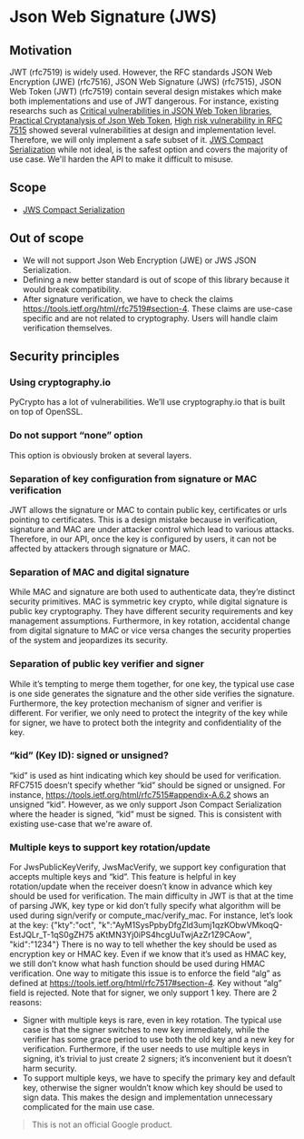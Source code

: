 # Json Web Signature (JWS)
  
## Motivation
JWT (rfc7519) is widely used. However, the RFC standards JSON Web Encryption (JWE) (rfc7516), JSON Web Signature (JWS) (rfc7515), JSON Web Token (JWT) (rfc7519) contain several design mistakes which make both implementations and use of JWT dangerous. For instance, existing researchs such as [Critical vulnerabilities in JSON Web Token libraries](https://auth0.com/blog/critical-vulnerabilities-in-json-web-token-libraries/), [Practical Cryptanalysis of Json Web Token](https://rwc.iacr.org/2017/Slides/nguyen.quan.pdf), [High risk vulnerability in RFC 7515](https://mailarchive.ietf.org/arch/msg/jose/gQU_C_QURVuwmy-Q2qyVwPLQlcg) showed several vulnerabilities at design and implementation level. Therefore, we will only implement a safe subset of it. [JWS Compact Serialization](https://tools.ietf.org/html/rfc7515#section-7.1) while not ideal, is the safest option and covers the majority of use case. We'll harden the API to make it difficult to misuse.

## Scope
 * [JWS Compact Serialization](https://tools.ietf.org/html/rfc7515#section-7.1)

## Out of scope
 * We will not support Json Web Encryption (JWE) or JWS JSON Serialization. 
 * Defining a new better standard is out of scope of this library because it would break compatibility.
 * After signature verification, we have to check the claims https://tools.ietf.org/html/rfc7519#section-4. These claims are use-case specific and are not related to cryptography. Users will handle claim verification themselves.

## Security principles

### Using cryptography.io
PyCrypto has a lot of vulnerabilities. We’ll use cryptography.io that is built on top of OpenSSL.

### Do not support “none” option
This option is obviously broken at several layers.

### Separation of key configuration from signature or MAC verification
JWT allows the signature or MAC to contain public key, certificates or urls pointing to certificates. This is a design mistake because in verification, signature and MAC are under attacker control which lead to various attacks.
Therefore, in our API, once the key is configured by users, it can not be affected by attackers through signature or MAC.

### Separation of MAC and digital signature
While MAC and signature are both used to authenticate data, they’re distinct security primitives. MAC is symmetric key crypto, while digital signature is public key cryptography. They have different security requirements and key management assumptions. Furthermore, in key rotation, accidental change from digital signature to MAC or vice versa changes the security properties of the system and jeopardizes its security.

### Separation of public key verifier and signer
While it’s tempting to merge them together, for one key, the typical use case is one side generates the signature and the other side verifies the signature. Furthermore, the key protection mechanism of signer and verifier is different. For verifier, we only need to protect the integrity of the key while for signer, we have to protect both the integrity and confidentiality of the key.

### “kid” (Key ID): signed or unsigned?
“kid” is used as hint indicating which key should be used for verification. RFC7515 doesn’t specify whether “kid” should be signed or unsigned. For instance, https://tools.ietf.org/html/rfc7515#appendix-A.6.2 shows an unsigned “kid”. However, as we only support Json Compact Serialization where the header is signed, “kid” must be signed. This is consistent with existing use-case that we're aware of.

### Multiple keys to support key rotation/update
For JwsPublicKeyVerify, JwsMacVerify, we support key configuration that accepts multiple keys and “kid”. This feature is helpful in key rotation/update when the receiver doesn’t know in advance which key should be used for verification.
The main difficulty in JWT is that at the time of parsing JWK, key type or kid don’t fully specify what algorithm will be used during sign/verify or compute_mac/verify_mac. For instance, let’s look at the key:
{"kty":"oct", "k":"AyM1SysPpbyDfgZld3umj1qzKObwVMkoqQ-EstJQLr_T-1qS0gZH75
     aKtMN3Yj0iPS4hcgUuTwjAzZr1Z9CAow", "kid":"1234"}
There is no way to tell whether the key should be used as encryption key or HMAC key. Even if we know that it’s used as HMAC key, we still don’t know what hash function should be used during HMAC verification. One way to mitigate this issue is to enforce the field “alg” as defined at https://tools.ietf.org/html/rfc7517#section-4. Key without “alg” field is rejected. 
Note that for signer, we only support 1 key. There are 2 reasons:

 * Signer with multiple keys is rare, even in key rotation. The typical use case is that the signer switches to new key immediately, while the verifier has some grace period to use both the old key and a new key for verification. Furthermore, if the user needs to use multiple keys in signing, it’s trivial to just create 2 signers; it’s inconvenient but it doesn’t harm security.
 * To support multiple keys, we have to specify the primary key and default key, otherwise the signer wouldn’t know which key should be used to sign data. This makes the design and implementation unnecessary complicated for the main use case.


> This is not an official Google product.
